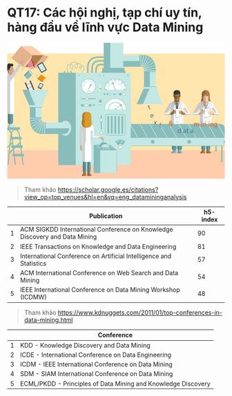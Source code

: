# QT17: Các hội nghị, tạp chí uy tín, hàng đầu về lĩnh vực **Data Mining**

![image](https://github.com/AkallHuynh/CS519.L21.KHCL/raw/main/Assets/Images/DataMining.jpg)
> Tham khảo 
> https://scholar.google.es/citations?view_op=top_venues&hl=en&vq=eng_datamininganalysis

| |Publication      | h5-index | 
| ----------- | ----------- | ----------- |
|1| ACM SIGKDD International Conference on Knowledge Discovery and Data Mining |90|
|2| IEEE Transactions on Knowledge and Data Engineering |81|
|3| International Conference on Artificial Intelligence and Statistics |57|
|4|ACM International Conference on Web Search and Data Mining |54|
|5|IEEE International Conference on Data Mining Workshop (ICDMW) |48|


> Tham khảo
> https://www.kdnuggets.com/2011/01/top-conferences-in-data-mining.html

| |Conference |
| ----------- | ----------- |
|1|KDD - Knowledge Discovery and Data Mining|
|2|ICDE - International Conference on Data Engineering|
|3|	ICDM - IEEE International Conference on Data Mining|
|4|SDM - SIAM International Conference on Data Mining|
|5|ECML/PKDD - Principles of Data Mining and Knowledge Discovery|
